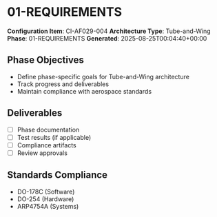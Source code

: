 # 01-REQUIREMENTS

**Configuration Item**: CI-AF029-004
**Architecture Type**: Tube-and-Wing
**Phase**: 01-REQUIREMENTS
**Generated**: 2025-08-25T00:04:40+00:00

## Phase Objectives
- Define phase-specific goals for Tube-and-Wing architecture
- Track progress and deliverables
- Maintain compliance with aerospace standards

## Deliverables
- [ ] Phase documentation
- [ ] Test results (if applicable)
- [ ] Compliance artifacts
- [ ] Review approvals

## Standards Compliance
- DO-178C (Software)
- DO-254 (Hardware)
- ARP4754A (Systems)
